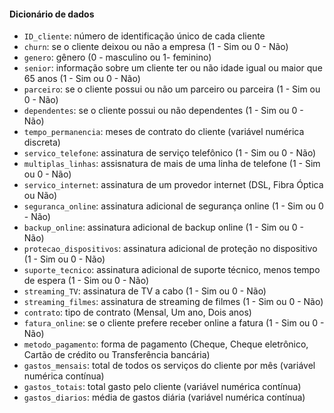 #### Dicionário de dados

* `ID_cliente`: número de identificação único de cada cliente
* `churn`: se o cliente deixou ou não a empresa (1 - Sim ou 0 - Não)
* `genero`: gênero (0 - masculino ou 1- feminino) 
* `senior`: informação sobre um cliente ter ou não idade igual ou maior que 65 anos (1 - Sim ou 0 - Não)
* `parceiro`:  se o cliente possui ou não um parceiro ou parceira (1 - Sim ou 0 - Não)
* `dependentes`: se o cliente possui ou não dependentes (1 - Sim ou 0 - Não)
* `tempo_permanencia`:  meses de contrato do cliente (variável numérica discreta)
* `servico_telefone`: assinatura de serviço telefônico (1 - Sim ou 0 - Não)
* `multiplas_linhas`: assisnatura de mais de uma linha de telefone  (1 - Sim ou 0 - Não)
* `servico_internet`: assinatura de um provedor internet (DSL, Fibra Óptica ou Não)
* `seguranca_online`: assinatura adicional de segurança online (1 - Sim ou 0 - Não)
* `backup_online`: assinatura adicional de backup online (1 - Sim ou 0 - Não)
* `protecao_dispositivos`: assinatura adicional de proteção no dispositivo (1 - Sim ou 0 - Não)
* `suporte_tecnico`: assinatura adicional de suporte técnico, menos tempo de espera (1 - Sim ou 0 - Não)
* `streaming_TV`: assinatura de TV a cabo (1 - Sim ou 0 - Não)
* `streaming_filmes`: assinatura de streaming de filmes (1 - Sim ou 0 - Não)
* `contrato`: tipo de contrato (Mensal, Um ano, Dois anos)
* `fatura_online`: se o cliente prefere receber online a fatura (1 - Sim ou 0 - Não)
* `metodo_pagamento`: forma de pagamento (Cheque, Cheque eletrônico, Cartão de crédito ou Transferência bancária)
* `gastos_mensais`: total de todos os serviços do cliente por mês (variável numérica contínua)
* `gastos_totais`: total gasto pelo cliente (variável numérica contínua)
* `gastos_diarios`: média de gastos diária (variável numérica contínua)